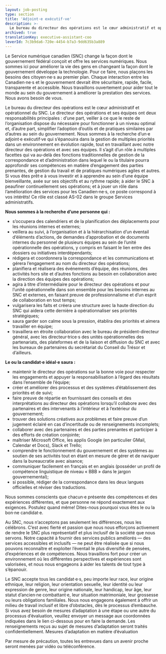 ```yaml
---
layout: job-posting
type: section
title: 'Adjoint·e exécutif·ve'
description: >-
  Le bureau du directeur des opérations est le cœur administratif et opérationnel du SNC. Le directeur des opérations et ses équipes ont deux responsabilités principales : d’une part, veiller à ce que le reste de l’organisation dispose du nécessaire pour fonctionner à un niveau optimal et, d’autre part, simplifier l’adoption d’outils et de pratiques similaires par d’autres au sein du gouvernement. 
archived: true
translationKey: executive-assistant-coo
leverId: 7c3b9da6-720e-4454-b7a3-9dd635b3a889
---
```


Le Service numérique canadien (SNC) change la façon dont le gouvernement fédéral conçoit et offre les services numériques. Nous sommes ici pour améliorer la vie des gens en changeant la façon dont le gouvernement développe la technologie. Pour ce faire, nous plaçons les besoins des citoyen·ne·s au premier plan. Chaque interaction entre les Canadien·ne·s et le gouvernement devrait être sécuritaire, rapide, facile, transparente et accessible. Nous travaillons ouvertement pour aider tout le monde au sein du gouvernement à améliorer la prestation des services. Nous avons besoin de vous.

Le bureau du directeur des opérations est le cœur administratif et opérationnel du SNC. Le directeur des opérations et ses équipes ont deux responsabilités principales : d’une part, veiller à ce que le reste de l’organisation dispose du nécessaire pour fonctionner à un niveau optimal et, d’autre part, simplifier l’adoption d’outils et de pratiques similaires par d’autres au sein du gouvernement. Nous sommes à la recherche d’un·e adjoint·e exécutif·ve qui s’épanouira dans la gestion de multiples priorités dans un environnement en évolution rapide, tout en travaillant avec notre directeur des opérations et avec ses équipes. Il s’agit d’un rôle à multiples facettes qui va au-delà des fonctions traditionnelles de gestion de la correspondance et d’administration dans lequel le ou la titulaire pourra approfondir ses compétences en matière  d’engagement des parties prenantes, de gestion du travail et de pratiques numériques agiles et autres. Si vous êtes prêt·e à vous investir et à apprendre au sein d’une équipe bienveillante, axée sur ses objectifs et au rythme rapide; à aider le SNC à peaufiner continuellement ses opérations; et à jouer un rôle dans l’amélioration des services pour les Canadien·ne·s, ce poste correspond à vos intérêts! Ce rôle est classé AS-02 dans le groupe Services administratifs.


**Nous sommes à la recherche d’une personne qui :**


- s’occupera des calendriers et de la planification des déplacements pour les réunions internes et externes;
- veillera au suivi, à l’organisation et à la hiérarchisation d’un éventail d’éléments d’actions, de demandes d’approbation et de documents internes du personnel de plusieurs équipes au sein de l’unité opérationnelle des opérations, y compris en faisant le lien entre des dossiers ou initiatives interdépendants;
- rédigera et coordonnera la correspondance et les communications et gérera l’engagement au nom du directeur des opérations;
- planifiera et réalisera des événements d’équipe, des réunions, des activités hors site et d’autres fonctions au besoin en collaboration avec la direction des équipes des opérations;
- agira à titre d’intermédiaire pour le directeur des opérations et pour l’unité opérationnelle dans son ensemble pour les besoins internes au SNC et externes, en faisant preuve de professionnalisme et d’un esprit de collaboration en tout temps;
- vulgarisera les faits et créera une structure avec la haute direction du SNC qui aidera cette dernière à opérationnaliser ses priorités stratégiques;
- saura garder son calme sous la pression, établira des priorités et aimera travailler en équipe;
- travaillera en étroite collaboration avec le bureau de président-directeur général, avec les directeur·trice·s des unités opérationnelles des partenariats, des plateformes et de la liaison et diffusion du SNC et avec les bureaux de partenaires du secrétariat du Conseil du Trésor et d’ailleurs.

**Le ou la candidat·e idéal·e saura :**
- maintenir le directeur des opérations sur la bonne voie pour respecter les engagements et appuyer la responsabilisation à l’égard des résultats dans l’ensemble de l’équipe;
- créer et améliorer des processus et des systèmes d’établissement des priorités et de suivi;
- faire preuve de répartie en fournissant des conseils et des interprétations au directeur des opérations lorsqu’il collabore avec des partenaires et des intervenants à l’intérieur et à l’extérieur du gouvernement;
- trouver des solutions créatives aux problèmes et faire preuve d’un jugement éclairé en cas d’incertitude ou de renseignements incomplets; 
- collaborer avec des partenaires et des parties prenantes et participer à des efforts de création conjointe;
- maîtriser Microsoft Office, les applis Google (en particulier GMail, Calendar et Docs), Slack et Trello; 
- comprendre le fonctionnement du gouvernement et des systèmes au soutien de ses activités tout en étant en mesure de gérer et de naviguer dans la bureaucratie avec aisance;
- communiquer facilement en français et en anglais (posséder un profil de compétence linguistique de niveau « BBB » dans le jargon gouvernemental);
- si possible, rédiger de la correspondance dans les deux langues officielles et réviser des traductions.





Nous sommes conscients que chacun·e présente des compétences et des expériences différentes, et que personne ne répond exactement aux exigences. Postulez quand même! Dites-nous pourquoi vous êtes le ou la bon·ne candidat·e.

Au SNC, nous n’acceptons pas seulement les différences, nous les célébrons. C’est avec fierté et passion que nous nous efforçons activement de rendre le SNC plus représentatif et plus inclusif de la société que nous servons. Notre capacité à fournir des services publics améliorés — des services accessibles et inclusifs — ne peut être réalisée que si nous pouvons reconnaître et exploiter l’éventail le plus diversifié de pensées, d’expériences et de compétences. Nous travaillons fort pour créer un environnement où les différentes perspectives et expériences sont valorisées, et nous nous engageons à aider les talents de tout type à s’épanouir.

Le SNC accepte tous les candidat·e·s, peu importe leur race, leur origine ethnique, leur religion, leur orientation sexuelle, leur identité ou leur expression de genre, leur origine nationale, leur handicap, leur âge, leur statut d’ancien·ne combattant·e, leur situation matrimoniale, leur grossesse ou leurs obligations familiales. Nous nous engageons également à offrir un milieu de travail inclusif et libre d’obstacles, dès le processus d’embauche. Si vous avez besoin de mesures d’adaptation à une étape ou une autre du processus d’évaluation, veuillez envoyer un message aux coordonnées indiquées dans le lien ci-dessous pour en faire la demande. Les renseignements reçus au sujet de mesures d’adaptation seront traités confidentiellement.
Mesures d’adaptation en matière d’évaluation

Par mesure de précaution, toutes les entrevues dans un avenir proche seront menées par vidéo ou téléconférence. 



